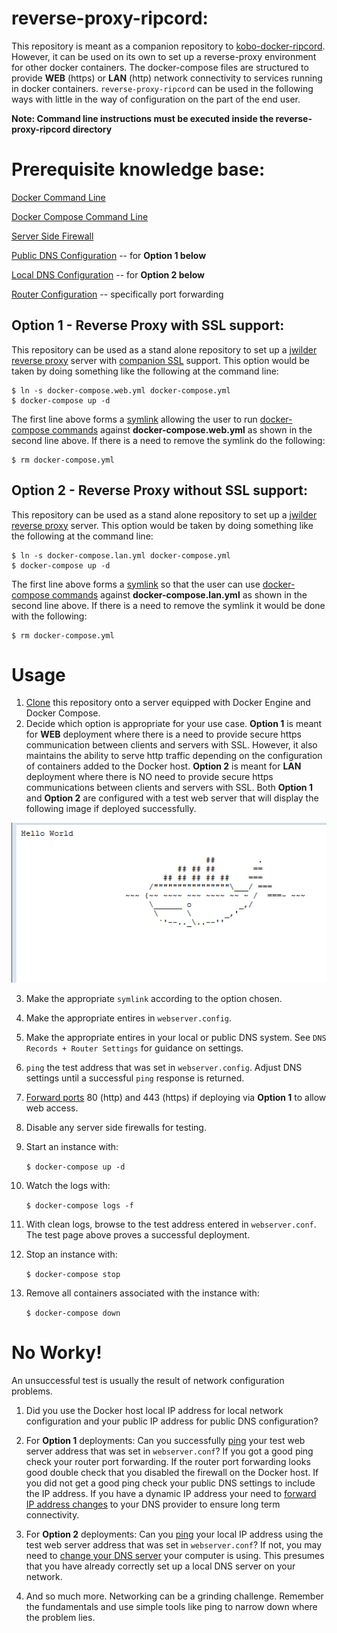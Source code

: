 # reverse-proxy-ripcord:
This repository is meant as a companion repository to [kobo-docker-ripcord](https://github.com/jpstaub/kobo-docker-ripcord).
However, it can be used on its own to set up a reverse-proxy environment for other docker containers. The docker-compose files are structured to provide **WEB** (https) or **LAN** (http) network connectivity to services running in docker containers. `reverse-proxy-ripcord` can be used in the following ways with little in the way of configuration on the part of the end user.

**Note: Command line instructions must be executed inside the reverse-proxy-ripcord directory**

# Prerequisite knowledge base:
[Docker Command Line](https://docs.docker.com/engine/reference/commandline/cli/)

[Docker Compose Command Line](https://docs.docker.com/compose/reference/)

[Server Side Firewall](https://help.ubuntu.com/community/UFW)

[Public DNS Configuration](http://freedns.afraid.org/) -- for **Option 1 below**

[Local DNS Configuration](https://superuser.com/questions/45789/running-dns-locally-for-home-network) -- for **Option 2 below**

[Router Configuration](https://www.dd-wrt.com/wiki/index.php/Tutorials) -- specifically port forwarding

## Option 1 - Reverse Proxy with SSL support:
This repository can be used as a stand alone repository to set up a [jwilder reverse proxy](https://github.com/jwilder/nginx-proxy) server with [companion SSL](https://github.com/JrCs/docker-letsencrypt-nginx-proxy-companion) support. This option would be taken by doing something like the following at the command line:
```
$ ln -s docker-compose.web.yml docker-compose.yml
$ docker-compose up -d
```
The first line above forms a [symlink](https://kb.iu.edu/d/abbe) allowing the user to run [docker-compose commands](https://docs.docker.com/compose/reference/) against **docker-compose.web.yml** as shown in the second line above. If there is a need to remove the symlink do the following:

    $ rm docker-compose.yml

## Option 2 - Reverse Proxy without SSL support:
This repository can be used as a stand alone repository to set up a [jwilder reverse proxy](https://github.com/jwilder/nginx-proxy) server. This option would be taken by doing something like the following at the command line:
```
$ ln -s docker-compose.lan.yml docker-compose.yml
$ docker-compose up -d
```
The first line above forms a [symlink](https://kb.iu.edu/d/abbe) so that the user can use [docker-compose commands](https://docs.docker.com/compose/reference/) against **docker-compose.lan.yml** as shown in the second line above. If there is a need to remove the symlink it would be done with the following:

    $ rm docker-compose.yml

# Usage
1. [Clone](https://help.github.com/articles/cloning-a-repository/) this repository onto a server equipped with Docker Engine and Docker Compose.
2. Decide which option is appropriate for your use case. **Option 1** is meant for **WEB** deployment where there is a need to provide secure https communication between clients and servers with SSL. However, it also maintains the ability to serve http traffic depending on the configuration of containers added to the Docker host. **Option 2** is meant for **LAN** deployment where there is NO need to provide secure https communications between clients and servers with SSL. Both **Option 1** and **Option 2** are configured with a test web server that will display the following image if deployed successfully. 

![test web page](./docs/test_web_page.PNG)

3. Make the appropriate `symlink` according to the option chosen.
4. Make the appropriate entires in `webserver.config`.
5. Make the appropriate entires in your local or public DNS system. See `DNS Records + Router Settings` for guidance on settings.
6. `ping` the test address that was set in `webserver.config`. Adjust DNS settings until a successful `ping` response is returned.
7. [Forward ports](https://www.dd-wrt.com/wiki/index.php/Tutorials) 80 (http) and 443 (https) if deploying via **Option 1** to allow web access.
8. Disable any server side firewalls for testing.
9. Start an instance with:

    ```$ docker-compose up -d```
    
10. Watch the logs with:

    ```$ docker-compose logs -f```
    
11. With clean logs, browse to the test address entered in `webserver.conf`. The test page above proves a successful deployment.     
12. Stop an instance with:

    ```$ docker-compose stop```
    
13. Remove all containers associated with the instance with:

    ```$ docker-compose down```
    
# No Worky!
An unsuccessful test is usually the result of network configuration problems. 

1. Did you use the Docker host local IP address for local network configuration and your public IP address for public DNS configuration?

2. For **Option 1** deployments: Can you successfully [ping](https://www.lifewire.com/ping-command-2618099) your test web server address that was set in `webserver.conf`? If you got a good ping check your router port forwarding. If the router port forwarding looks good double check that you disabled the firewall on the Docker host. If you did not get a good ping check your public DNS settings to include the IP address. If you have a dynamic IP address your need to [forward IP address changes](https://freedns.afraid.org/guide/dd-wrt/) to your DNS provider to ensure long term connectivity.

3. For **Option 2** deployments: Can you [ping](https://www.lifewire.com/ping-command-2618099) your local IP address using the test web server address that was set in `webserver.conf`? If not, you may need to [change your DNS server](https://www.lifewire.com/how-to-change-dns-servers-in-windows-7-2626271) your computer is using. This presumes that you have already correctly set up a local DNS server on your network. 

4. And so much more. Networking can be a grinding challenge. Remember the fundamentals and use simple tools like ping to narrow down where the problem lies.

